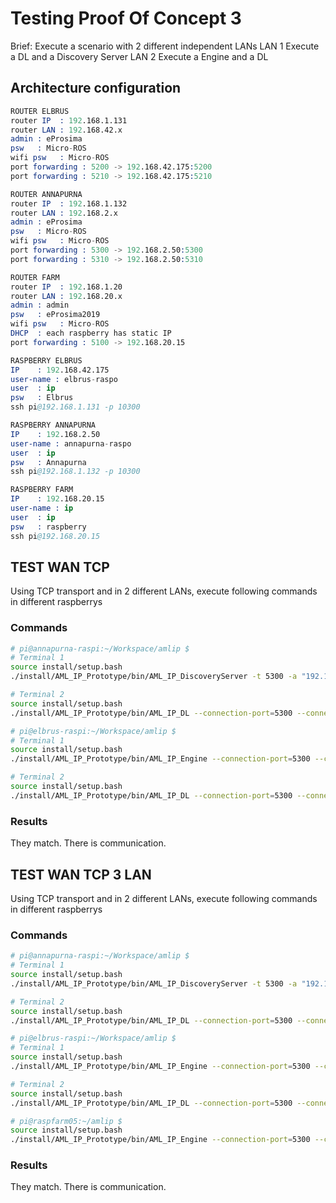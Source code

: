 
# Testing Proof Of Concept 3

Brief:
Execute a scenario with 2 different independent LANs
LAN 1 Execute a DL and a Discovery Server
LAN 2 Execute a Engine and a DL

## Architecture configuration

```s
ROUTER ELBRUS
router IP  : 192.168.1.131
router LAN : 192.168.42.x
admin : eProsima
psw   : Micro-ROS
wifi psw   : Micro-ROS
port forwarding : 5200 -> 192.168.42.175:5200
port forwarding : 5210 -> 192.168.42.175:5210

ROUTER ANNAPURNA
router IP  : 192.168.1.132
router LAN : 192.168.2.x
admin : eProsima
psw   : Micro-ROS
wifi psw   : Micro-ROS
port forwarding : 5300 -> 192.168.2.50:5300
port forwarding : 5310 -> 192.168.2.50:5310

ROUTER FARM
router IP  : 192.168.1.20
router LAN : 192.168.20.x
admin : admin
psw   : eProsima2019
wifi psw   : Micro-ROS
DHCP  : each raspberry has static IP
port forwarding : 5100 -> 192.168.20.15

RASPBERRY ELBRUS
IP    : 192.168.42.175
user-name : elbrus-raspo
user  : ip
psw   : Elbrus
ssh pi@192.168.1.131 -p 10300

RASPBERRY ANNAPURNA
IP    : 192.168.2.50
user-name : annapurna-raspo
user  : ip
psw   : Annapurna
ssh pi@192.168.1.132 -p 10300

RASPBERRY FARM
IP    : 192.168.20.15
user-name : ip
user  : ip
psw   : raspberry
ssh pi@192.168.20.15
```

## TEST WAN TCP

Using TCP transport and in 2 different LANs, execute following commands in different raspberrys

### Commands

```sh
# pi@annapurna-raspi:~/Workspace/amlip $
# Terminal 1
source install/setup.bash
./install/AML_IP_Prototype/bin/AML_IP_DiscoveryServer -t 5300 -a "192.168.1.132" --time 45

# Terminal 2
source install/setup.bash
./install/AML_IP_Prototype/bin/AML_IP_DL --connection-port=5300 --connection-address="192.168.1.132" --listening-port=5310 --listening-address="192.168.1.132"

# pi@elbrus-raspi:~/Workspace/amlip $
# Terminal 1
source install/setup.bash
./install/AML_IP_Prototype/bin/AML_IP_Engine --connection-port=5300 --connection-address="192.168.1.132" --listening-port=5200 --listening-address="192.168.1.131"

# Terminal 2
source install/setup.bash
./install/AML_IP_Prototype/bin/AML_IP_DL --connection-port=5300 --connection-address="192.168.1.132" --listening-port=5210 --listening-address="192.168.1.131"
```

### Results

They match.
There is communication.

## TEST WAN TCP 3 LAN

Using TCP transport and in 2 different LANs, execute following commands in different raspberrys

### Commands

```sh
# pi@annapurna-raspi:~/Workspace/amlip $
# Terminal 1
source install/setup.bash
./install/AML_IP_Prototype/bin/AML_IP_DiscoveryServer -t 5300 -a "192.168.1.132" --time 45

# Terminal 2
source install/setup.bash
./install/AML_IP_Prototype/bin/AML_IP_DL --connection-port=5300 --connection-address="192.168.1.132" --listening-port=5310 --listening-address="192.168.1.132"

# pi@elbrus-raspi:~/Workspace/amlip $
# Terminal 1
source install/setup.bash
./install/AML_IP_Prototype/bin/AML_IP_Engine --connection-port=5300 --connection-address="192.168.1.132" --listening-port=5200 --listening-address="192.168.1.131"

# Terminal 2
source install/setup.bash
./install/AML_IP_Prototype/bin/AML_IP_DL --connection-port=5300 --connection-address="192.168.1.132" --listening-port=5210 --listening-address="192.168.1.131"

# pi@raspfarm05:~/amlip $
source install/setup.bash
./install/AML_IP_Prototype/bin/AML_IP_Engine --connection-port=5300 --connection-address="192.168.1.132" --listening-port=5432 --listening-address="192.168.20.15"
```

### Results

They match.
There is communication.
